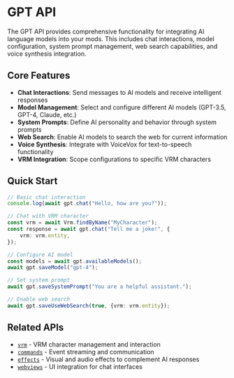# GPT API

The GPT API provides comprehensive functionality for integrating AI language models into your mods. This includes chat
interactions, model configuration, system prompt management, web search capabilities, and voice synthesis integration.

## Core Features

- **Chat Interactions**: Send messages to AI models and receive intelligent responses
- **Model Management**: Select and configure different AI models (GPT-3.5, GPT-4, Claude, etc.)
- **System Prompts**: Define AI personality and behavior through system prompts
- **Web Search**: Enable AI models to search the web for current information
- **Voice Synthesis**: Integrate with VoiceVox for text-to-speech functionality
- **VRM Integration**: Scope configurations to specific VRM characters

## Quick Start

```typescript
// Basic chat interaction
console.log(await gpt.chat("Hello, how are you?"));

// Chat with VRM character
const vrm = await Vrm.findByName("MyCharacter");
const response = await gpt.chat("Tell me a joke!", {
    vrm: vrm.entity,
});

// Configure AI model
const models = await gpt.availableModels();
await gpt.saveModel("gpt-4");

// Set system prompt
await gpt.saveSystemPrompt("You are a helpful assistant.");

// Enable web search
await gpt.saveUseWebSearch(true, {vrm: vrm.entity});
```

## Related APIs

- [`vrm`](../vrm/) - VRM character management and interaction
- [`commands`](../commands/) - Event streaming and communication
- [`effects`](../effects/) - Visual and audio effects to complement AI responses
- [`webviews`](../webviews/) - UI integration for chat interfaces
